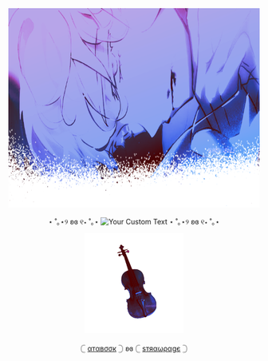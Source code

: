 <img src="lukka.png" alt="luka"  width="900" height="400">


 
 <div align="center">

⋆ ˚｡⋆୨ ʚɞ ୧⋆ ˚｡⋆ ![Your Custom Text](https://komarev.com/ghpvc/?username=aylasaurr&color=D2C3F0&label=♪) ⋆ ˚｡⋆୨ ʚɞ ୧⋆ ˚｡⋆

</div>

<div align="center">

<img src="js.png" alt="violin" width="200">

</div>

  <div align="center">
   
𓊆 [αтαвσσк](https://bloodyros3s.atabook.org/) 𓊇 ʚɞ 𓊆 [ѕтяαωραgє](https://angelsssoftwhispers.straw.page/) 𓊇

</div>
